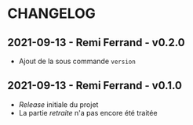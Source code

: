 # CHANGELOG

## 2021-09-13 - Remi Ferrand - v0.2.0

* Ajout de la sous commande `version`

## 2021-09-13 - Remi Ferrand - v0.1.0

* _Release_ initiale du projet
* La partie _retraite_ n'a pas encore été traitée
